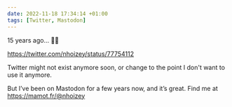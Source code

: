 ```yaml
---
date: 2022-11-18 17:34:14 +01:00
tags: [Twitter, Mastodon]
---
```


15 years ago… 🤷‍♂️

https://twitter.com/nhoizey/status/77754112

Twitter might not exist anymore soon, or change to the point I don't want to use it anymore.

But I’ve been on Mastodon for a few years now, and it’s great. Find me at https://mamot.fr/@nhoizey
